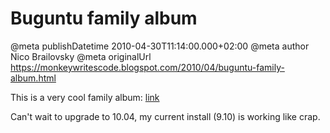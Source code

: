 # Buguntu family album

@meta publishDatetime 2010-04-30T11:14:00.000+02:00
@meta author Nico Brailovsky
@meta originalUrl https://monkeywritescode.blogspot.com/2010/04/buguntu-family-album.html

This is a very cool family album: [link](/blog_md/youfoundadeadlink.md)

Can't wait to upgrade to 10.04, my current install (9.10) is working like crap.

